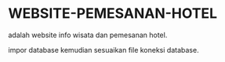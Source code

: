 # WEBSITE-PEMESANAN-HOTEL
adalah website info wisata dan pemesanan hotel.

impor database kemudian sesuaikan file koneksi database.
